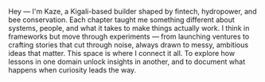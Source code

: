 Hey — I'm Kaze, a Kigali-based builder shaped by fintech, hydropower, and bee conservation. Each chapter taught me something different about systems, people, and what it takes to make things actually work.
I think in frameworks but move through experiments — from launching ventures to crafting stories that cut through noise, always drawn to messy, ambitious ideas that matter.
This space is where I connect it all. To explore how lessons in one domain unlock insights in another, and to document what happens when curiosity leads the way.